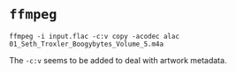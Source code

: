 # `ffmpeg`

	ffmpeg -i input.flac -c:v copy -acodec alac 01_Seth_Troxler_Boogybytes_Volume_5.m4a

The `-c:v` seems to be added to deal with artwork metadata.
